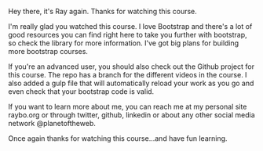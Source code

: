 Hey there, it's Ray again. Thanks for watching this course.

I'm really glad you watched this course. I love Bootstrap and there's a lot of good resources you can find right here to take you further with bootstrap, so check the library for more information. I've got big plans for building more bootstrap courses. 

If you're an advanced user, you should also check out the Github project for this course. The repo has a branch for the different videos in the course. I also added a gulp file that will automatically reload your work as you go and even check that your bootstrap code is valid.

If you want to learn more about me, you can reach me at my personal site raybo.org or through twitter, github, linkedin or about any other social media network @planetoftheweb.

Once again thanks for watching this course...and have fun learning.